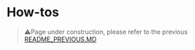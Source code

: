 # How-tos

> :warning:Page under construction, please refer to the previous [README_PREVIOUS.MD](../../README_PREVIOUS.MD)

